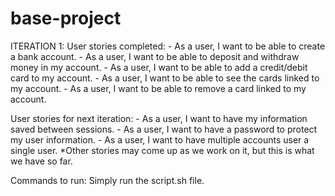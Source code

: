 # base-project

ITERATION 1:
  User stories completed:
    - As a user, I want to be able to create a bank account.
    - As a user, I want to be able to deposit and withdraw money in my account.
    - As a user, I want to be able to add a credit/debit card to my account.
    - As a user, I want to be able to see the cards linked to my account.
    - As a user, I want to be able to remove a card linked to my account.

  User stories for next iteration:
    - As a user, I want to have my information saved between sessions.
    - As a user, I want to have a password to protect my user information.
    - As a user, I want to have multiple accounts user a single user.
  *Other stories may come up as we work on it, but this is what we have so far.

  Commands to run:
    Simply run the script.sh file.
